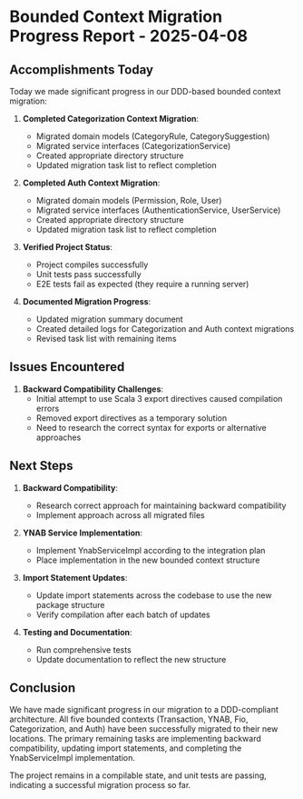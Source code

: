# Bounded Context Migration Progress Report - 2025-04-08

## Accomplishments Today

Today we made significant progress in our DDD-based bounded context migration:

1. **Completed Categorization Context Migration**:
   - Migrated domain models (CategoryRule, CategorySuggestion)
   - Migrated service interfaces (CategorizationService)
   - Created appropriate directory structure
   - Updated migration task list to reflect completion

2. **Completed Auth Context Migration**:
   - Migrated domain models (Permission, Role, User)
   - Migrated service interfaces (AuthenticationService, UserService)
   - Created appropriate directory structure
   - Updated migration task list to reflect completion

3. **Verified Project Status**:
   - Project compiles successfully
   - Unit tests pass successfully
   - E2E tests fail as expected (they require a running server)

4. **Documented Migration Progress**:
   - Updated migration summary document
   - Created detailed logs for Categorization and Auth context migrations
   - Revised task list with remaining items

## Issues Encountered

1. **Backward Compatibility Challenges**:
   - Initial attempt to use Scala 3 export directives caused compilation errors
   - Removed export directives as a temporary solution
   - Need to research the correct syntax for exports or alternative approaches

## Next Steps

1. **Backward Compatibility**:
   - Research correct approach for maintaining backward compatibility
   - Implement approach across all migrated files

2. **YNAB Service Implementation**:
   - Implement YnabServiceImpl according to the integration plan
   - Place implementation in the new bounded context structure

3. **Import Statement Updates**:
   - Update import statements across the codebase to use the new package structure
   - Verify compilation after each batch of updates

4. **Testing and Documentation**:
   - Run comprehensive tests
   - Update documentation to reflect the new structure

## Conclusion

We have made significant progress in our migration to a DDD-compliant architecture. All five bounded contexts (Transaction, YNAB, Fio, Categorization, and Auth) have been successfully migrated to their new locations. The primary remaining tasks are implementing backward compatibility, updating import statements, and completing the YnabServiceImpl implementation.

The project remains in a compilable state, and unit tests are passing, indicating a successful migration process so far.